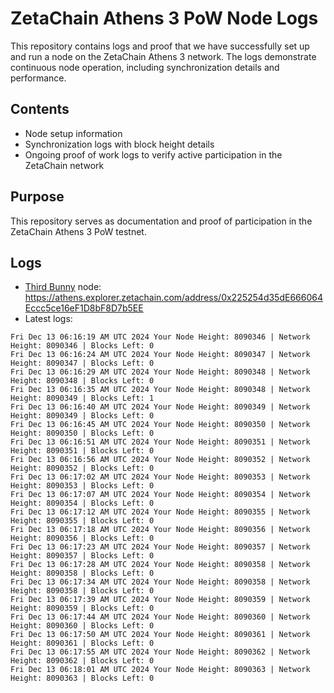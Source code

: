 # ZetaChain Athens 3 PoW Node Logs
This repository contains logs and proof that we have successfully set up and run a node on the ZetaChain Athens 3 network. The logs demonstrate continuous node operation, including synchronization details and performance.

## Contents
- Node setup information
- Synchronization logs with block height details
- Ongoing proof of work logs to verify active participation in the ZetaChain network

## Purpose
This repository serves as documentation and proof of participation in the ZetaChain Athens 3 PoW testnet.

## Logs

- [Third Bunny](https://thirdbunny.xyz/) node: https://athens.explorer.zetachain.com/address/0x225254d35dE666064Eccc5ce16eF1D8bF8D7b5EE
- Latest logs:
```
Fri Dec 13 06:16:19 AM UTC 2024 Your Node Height: 8090346 | Network Height: 8090346 | Blocks Left: 0
Fri Dec 13 06:16:24 AM UTC 2024 Your Node Height: 8090347 | Network Height: 8090347 | Blocks Left: 0
Fri Dec 13 06:16:29 AM UTC 2024 Your Node Height: 8090348 | Network Height: 8090348 | Blocks Left: 0
Fri Dec 13 06:16:35 AM UTC 2024 Your Node Height: 8090348 | Network Height: 8090349 | Blocks Left: 1
Fri Dec 13 06:16:40 AM UTC 2024 Your Node Height: 8090349 | Network Height: 8090349 | Blocks Left: 0
Fri Dec 13 06:16:45 AM UTC 2024 Your Node Height: 8090350 | Network Height: 8090350 | Blocks Left: 0
Fri Dec 13 06:16:51 AM UTC 2024 Your Node Height: 8090351 | Network Height: 8090351 | Blocks Left: 0
Fri Dec 13 06:16:56 AM UTC 2024 Your Node Height: 8090352 | Network Height: 8090352 | Blocks Left: 0
Fri Dec 13 06:17:02 AM UTC 2024 Your Node Height: 8090353 | Network Height: 8090353 | Blocks Left: 0
Fri Dec 13 06:17:07 AM UTC 2024 Your Node Height: 8090354 | Network Height: 8090354 | Blocks Left: 0
Fri Dec 13 06:17:12 AM UTC 2024 Your Node Height: 8090355 | Network Height: 8090355 | Blocks Left: 0
Fri Dec 13 06:17:18 AM UTC 2024 Your Node Height: 8090356 | Network Height: 8090356 | Blocks Left: 0
Fri Dec 13 06:17:23 AM UTC 2024 Your Node Height: 8090357 | Network Height: 8090357 | Blocks Left: 0
Fri Dec 13 06:17:28 AM UTC 2024 Your Node Height: 8090358 | Network Height: 8090358 | Blocks Left: 0
Fri Dec 13 06:17:34 AM UTC 2024 Your Node Height: 8090358 | Network Height: 8090358 | Blocks Left: 0
Fri Dec 13 06:17:39 AM UTC 2024 Your Node Height: 8090359 | Network Height: 8090359 | Blocks Left: 0
Fri Dec 13 06:17:44 AM UTC 2024 Your Node Height: 8090360 | Network Height: 8090360 | Blocks Left: 0
Fri Dec 13 06:17:50 AM UTC 2024 Your Node Height: 8090361 | Network Height: 8090361 | Blocks Left: 0
Fri Dec 13 06:17:55 AM UTC 2024 Your Node Height: 8090362 | Network Height: 8090362 | Blocks Left: 0
Fri Dec 13 06:18:01 AM UTC 2024 Your Node Height: 8090363 | Network Height: 8090363 | Blocks Left: 0
```

